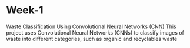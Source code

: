 # Week-1
Waste Classification Using Convolutional Neural Networks (CNN) This project uses Convolutional Neural Networks (CNNs) to classify images of waste into different categories, such as organic and recyclables waste
